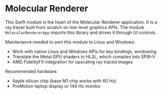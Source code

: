 # Molecular Renderer

This Swift module is the heart of the Molecular Renderer application. It is a ray tracer built from scratch on low-level graphics APIs. The module `MolecularRendererApp` imports this library and drives it through UI controls.

Maintenance needed to port this module to Linux and Windows:
- Work with native Linux and Windows APIs for key bindings, windowing
- Translate the Metal GPU shaders to HLSL, which compiles into SPIR-V
- AMD FidelityFX integration for upscaling ray traced images

Recommended hardware:
- Apple silicon chip (base M1 chip works with 60 Hz)
- ProMotion laptop display or 144 Hz monitor
